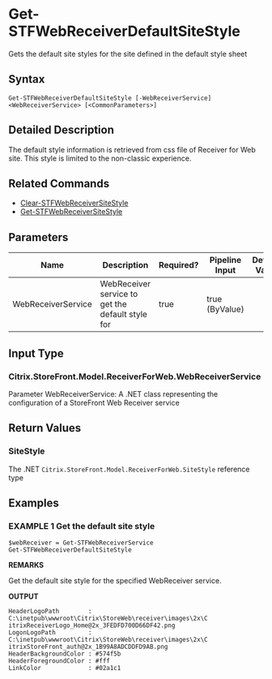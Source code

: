 ﻿# Get-STFWebReceiverDefaultSiteStyle

Gets the default site styles for the site defined in the default style sheet

## Syntax

```
Get-STFWebReceiverDefaultSiteStyle [-WebReceiverService] <WebReceiverService> [<CommonParameters>]
```

## Detailed Description

The default style information is retrieved from css file of Receiver for Web site. This style is limited to the non-classic experience.

## Related Commands

* [Clear-STFWebReceiverSiteStyle](Clear-STFWebReceiverSiteStyle.md)
* [Get-STFWebReceiverSiteStyle](Get-STFWebReceiverSiteStyle.md)

## Parameters

| Name   | Description | Required? | Pipeline Input | Default Value |
| --- | --- | --- | --- | --- |
|WebReceiverService|WebReceiver service to get the default style for|true|true (ByValue)| |

## Input Type

### Citrix.StoreFront.Model.ReceiverForWeb.WebReceiverService

Parameter WebReceiverService: A .NET class representing the configuration of a StoreFront Web Receiver service

## Return Values

### SiteStyle

The .NET `Citrix.StoreFront.Model.ReceiverForWeb.SiteStyle` reference type

## Examples

### EXAMPLE 1 Get the default site style

```
$webReceiver = Get-STFWebReceiverService
Get-STFWebReceiverDefaultSiteStyle
```

**REMARKS**

Get the default site style for the specified WebReceiver service.

**OUTPUT**

```
HeaderLogoPath        : C:\inetpub\wwwroot\Citrix\StoreWeb\receiver\images\2x\C
itrixReceiverLogo_Home@2x_3FEDFD700D66DF42.png
LogonLogoPath         : C:\inetpub\wwwroot\Citrix\StoreWeb\receiver\images\2x\C
itrixStoreFront_auth@2x_1B99A8ADCDDFD9AB.png
HeaderBackgroundColor : #574f5b
HeaderForegroundColor : #fff
LinkColor             : #02a1c1
```
